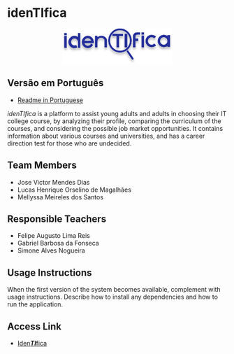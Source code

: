 # idenTIfica

<p align="center">
  <img width="50%" src="codigo/identifica/imagens/idenTIfica-blue.svg" />
</p>

## Versão em Português
- [Readme in Portuguese](README.md)

*idenTIfica* is a platform to assist young adults and adults in choosing their IT college course, by analyzing their profile, comparing the curriculum of the courses, and considering the possible job market opportunities. It contains information about various courses and universities, and has a career direction test for those who are undecided.

## Team Members

* Jose Victor Mendes Dias
* Lucas Henrique Orselino de Magalhães
* Mellyssa Meireles dos Santos

## Responsible Teachers

* Felipe Augusto Lima Reis
* Gabriel Barbosa da Fonseca
* Simone Alves Nogueira

## Usage Instructions

When the first version of the system becomes available, complement with usage instructions. Describe how to install any dependencies and how to run the application.

## Access Link

- [Iden***TI***fica](https://identific.josevpuc.repl.co/codigo/identifica/index.html)
